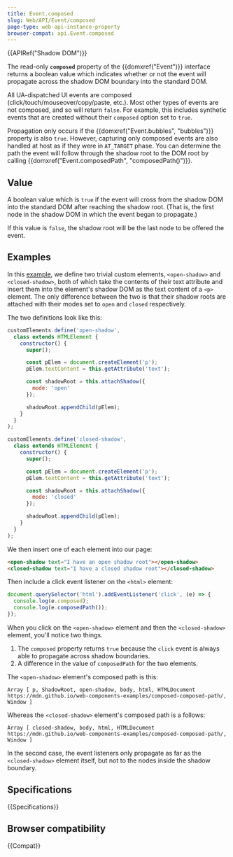 ```yaml
---
title: Event.composed
slug: Web/API/Event/composed
page-type: web-api-instance-property
browser-compat: api.Event.composed
---
```


{{APIRef("Shadow DOM")}}

The read-only **`composed`** property of the
{{domxref("Event")}} interface returns a boolean value which indicates whether
or not the event will propagate across the shadow DOM boundary into the standard DOM.

All UA-dispatched UI events are composed (click/touch/mouseover/copy/paste, etc.). Most
other types of events are not composed, and so will return `false`. For
example, this includes synthetic events that are created without their
`composed` option set to `true`.

Propagation only occurs if the {{domxref("Event.bubbles", "bubbles")}} property is also
`true`. However, capturing only composed events are also handled at host as
if they were in `AT_TARGET` phase. You can determine the path the event will
follow through the shadow root to the DOM root by calling
{{domxref("Event.composedPath", "composedPath()")}}.

## Value

A boolean value which is `true` if the event will cross from the
shadow DOM into the standard DOM after reaching the shadow root. (That is, the first
node in the shadow DOM in which the event began to propagate.)

If this value is `false`, the shadow root will be the last node to be
offered the event.

## Examples

In this [example](https://mdn.github.io/web-components-examples/composed-composed-path/), we define two trivial custom elements, `<open-shadow>` and `<closed-shadow>`,
both of which take the contents of their text attribute and insert them into the element's
shadow DOM as the text content of a `<p>` element. The only difference
between the two is that their shadow roots are attached with their modes set to
`open` and `closed` respectively.

The two definitions look like this:

```js
customElements.define('open-shadow',
  class extends HTMLElement {
    constructor() {
      super();

      const pElem = document.createElement('p');
      pElem.textContent = this.getAttribute('text');

      const shadowRoot = this.attachShadow({
        mode: 'open'
      });

      shadowRoot.appendChild(pElem);
    }
  }
);

customElements.define('closed-shadow',
  class extends HTMLElement {
    constructor() {
      super();

      const pElem = document.createElement('p');
      pElem.textContent = this.getAttribute('text');

      const shadowRoot = this.attachShadow({
        mode: 'closed'
      });

      shadowRoot.appendChild(pElem);
    }
  }
);
```

We then insert one of each element into our page:

```html
<open-shadow text="I have an open shadow root"></open-shadow>
<closed-shadow text="I have a closed shadow root"></closed-shadow>
```

Then include a click event listener on the `<html>` element:

```js
document.querySelector('html').addEventListener('click', (e) => {
  console.log(e.composed);
  console.log(e.composedPath());
});
```

When you click on the `<open-shadow>` element and then the
`<closed-shadow>` element, you'll notice two things.

1. The `composed` property returns `true` because the
   `click` event is always able to propagate across shadow boundaries.
2. A difference in the value of `composedPath` for the two
   elements.

The `<open-shadow>` element's composed path is this:

```plain
Array [ p, ShadowRoot, open-shadow, body, html, HTMLDocument https://mdn.github.io/web-components-examples/composed-composed-path/, Window ]
```

Whereas the `<closed-shadow>` element's composed path is a follows:

```plain
Array [ closed-shadow, body, html, HTMLDocument https://mdn.github.io/web-components-examples/composed-composed-path/, Window ]
```

In the second case, the event listeners only propagate as far as the
`<closed-shadow>` element itself, but not to the nodes inside the
shadow boundary.

## Specifications

{{Specifications}}

## Browser compatibility

{{Compat}}
